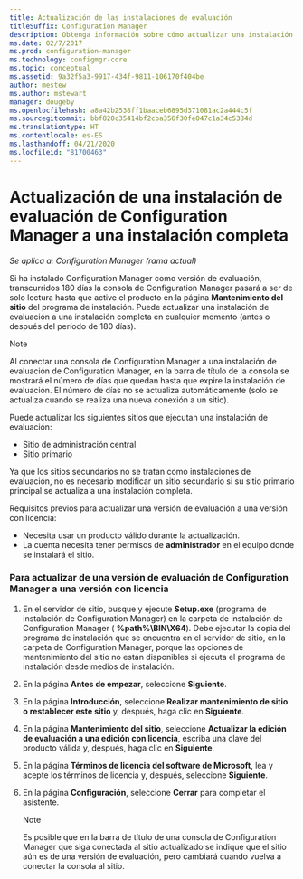 ```yaml
---
title: Actualización de las instalaciones de evaluación
titleSuffix: Configuration Manager
description: Obtenga información sobre cómo actualizar una instalación de evaluación a una instalación completa de Configuration Manager.
ms.date: 02/7/2017
ms.prod: configuration-manager
ms.technology: configmgr-core
ms.topic: conceptual
ms.assetid: 9a32f5a3-9917-434f-9811-106170f404be
author: mestew
ms.author: mstewart
manager: dougeby
ms.openlocfilehash: a8a42b2538ff1baaceb6895d371081ac2a444c5f
ms.sourcegitcommit: bbf820c35414bf2cba356f30fe047c1a34c5384d
ms.translationtype: HT
ms.contentlocale: es-ES
ms.lasthandoff: 04/21/2020
ms.locfileid: "81700463"
---
```

# <a name="upgrade-an-evaluation-installation-of-configuration-manager-to-a-full-installation"></a>Actualización de una instalación de evaluación de Configuration Manager a una instalación completa

*Se aplica a: Configuration Manager (rama actual)*

Si ha instalado Configuration Manager como versión de evaluación, transcurridos 180 días la consola de Configuration Manager pasará a ser de solo lectura hasta que active el producto en la página **Mantenimiento del sitio** del programa de instalación. Puede actualizar una instalación de evaluación a una instalación completa en cualquier momento (antes o después del período de 180 días).  

> [!NOTE]  
>  Al conectar una consola de Configuration Manager a una instalación de evaluación de Configuration Manager, en la barra de título de la consola se mostrará el número de días que quedan hasta que expire la instalación de evaluación. El número de días no se actualiza automáticamente (solo se actualiza cuando se realiza una nueva conexión a un sitio).  

 Puede actualizar los siguientes sitios que ejecutan una instalación de evaluación:  

-   Sitio de administración central  
-   Sitio primario  

Ya que los sitios secundarios no se tratan como instalaciones de evaluación, no es necesario modificar un sitio secundario si su sitio primario principal se actualiza a una instalación completa.  

Requisitos previos para actualizar una versión de evaluación a una versión con licencia:  

-   Necesita usar un producto válido durante la actualización.  
-   La cuenta necesita tener permisos de **administrador** en el equipo donde se instalará el sitio.  

### <a name="to-upgrade-an-evaluation-version-of-configuration-manager-to-a-licensed-version"></a>Para actualizar de una versión de evaluación de Configuration Manager a una versión con licencia  

1.  En el servidor de sitio, busque y ejecute **Setup.exe** (programa de instalación de Configuration Manager) en la carpeta de instalación de Configuration Manager ( **%path%\BIN\X64**). Debe ejecutar la copia del programa de instalación que se encuentra en el servidor de sitio, en la carpeta de Configuration Manager, porque las opciones de mantenimiento del sitio no están disponibles si ejecuta el programa de instalación desde medios de instalación.  
2.  En la página **Antes de empezar**, seleccione **Siguiente**.  
3.  En la página **Introducción**, seleccione **Realizar mantenimiento de sitio o restablecer este sitio** y, después, haga clic en **Siguiente**.  
4.  En la página **Mantenimiento del sitio**, seleccione **Actualizar la edición de evaluación a una edición con licencia**, escriba una clave del producto válida y, después, haga clic en **Siguiente**.  
5.  En la página **Términos de licencia del software de Microsoft**, lea y acepte los términos de licencia y, después, seleccione **Siguiente**.  
6.  En la página **Configuración**, seleccione **Cerrar** para completar el asistente.  

    > [!NOTE]  
    >  Es posible que en la barra de título de una consola de Configuration Manager que siga conectada al sitio actualizado se indique que el sitio aún es de una versión de evaluación, pero cambiará cuando vuelva a conectar la consola al sitio.  
